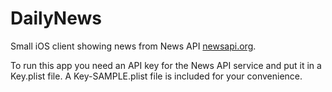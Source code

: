 # DailyNews
Small iOS client showing news from News API [newsapi.org](https://newsapi.org/).


To run this app you need an API key for the News API service and put it in a Key.plist file. A Key-SAMPLE.plist file is included for your convenience.
